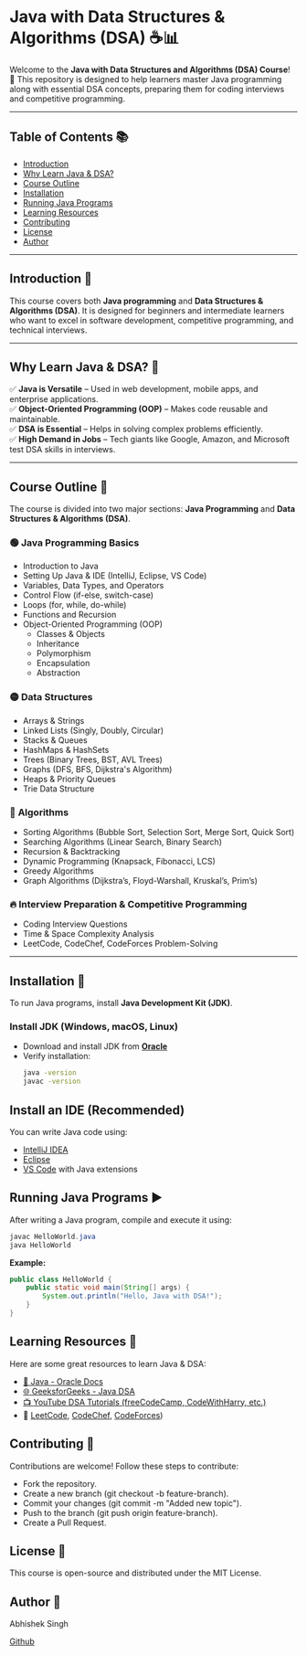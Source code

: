 # Java with Data Structures & Algorithms (DSA) ☕📊

Welcome to the **Java with Data Structures and Algorithms (DSA) Course**! 🚀 This repository is designed to help learners master Java programming along with essential DSA concepts, preparing them for coding interviews and competitive programming.

---

## Table of Contents 📚

- [Introduction](#introduction)
- [Why Learn Java & DSA?](#why-learn-java--dsa)
- [Course Outline](#course-outline)
- [Installation](#installation)
- [Running Java Programs](#running-java-programs)
- [Learning Resources](#learning-resources)
- [Contributing](#contributing)
- [License](#license)
- [Author](#author)

---

## Introduction 🎯

This course covers both **Java programming** and **Data Structures & Algorithms (DSA)**. It is designed for beginners and intermediate learners who want to excel in software development, competitive programming, and technical interviews.

---

## Why Learn Java & DSA? 🤔

✅ **Java is Versatile** – Used in web development, mobile apps, and enterprise applications.  
✅ **Object-Oriented Programming (OOP)** – Makes code reusable and maintainable.  
✅ **DSA is Essential** – Helps in solving complex problems efficiently.  
✅ **High Demand in Jobs** – Tech giants like Google, Amazon, and Microsoft test DSA skills in interviews.

---

## Course Outline 📖

The course is divided into two major sections: **Java Programming** and **Data Structures & Algorithms (DSA)**.

### 🟢 **Java Programming Basics**

- Introduction to Java
- Setting Up Java & IDE (IntelliJ, Eclipse, VS Code)
- Variables, Data Types, and Operators
- Control Flow (if-else, switch-case)
- Loops (for, while, do-while)
- Functions and Recursion
- Object-Oriented Programming (OOP)
  - Classes & Objects
  - Inheritance
  - Polymorphism
  - Encapsulation
  - Abstraction

### 🟡 **Data Structures**

- Arrays & Strings
- Linked Lists (Singly, Doubly, Circular)
- Stacks & Queues
- HashMaps & HashSets
- Trees (Binary Trees, BST, AVL Trees)
- Graphs (DFS, BFS, Dijkstra's Algorithm)
- Heaps & Priority Queues
- Trie Data Structure

### 🔴 **Algorithms**

- Sorting Algorithms (Bubble Sort, Selection Sort, Merge Sort, Quick Sort)
- Searching Algorithms (Linear Search, Binary Search)
- Recursion & Backtracking
- Dynamic Programming (Knapsack, Fibonacci, LCS)
- Greedy Algorithms
- Graph Algorithms (Dijkstra’s, Floyd-Warshall, Kruskal’s, Prim’s)

### 🔥 **Interview Preparation & Competitive Programming**

- Coding Interview Questions
- Time & Space Complexity Analysis
- LeetCode, CodeChef, CodeForces Problem-Solving

---

## Installation 🔧

To run Java programs, install **Java Development Kit (JDK)**.

### Install JDK (Windows, macOS, Linux)

- Download and install JDK from **[Oracle](https://www.oracle.com/java/technologies/javase-downloads.html)**
- Verify installation:
  ```bash
  java -version
  javac -version
  ```

## Install an IDE (Recommended)

You can write Java code using:

- [IntelliJ IDEA](https://www.jetbrains.com/idea/) <br>
- [Eclipse](https://www.eclipse.org/) <br>
- [VS Code](https://code.visualstudio.com/) with Java extensions

## Running Java Programs ▶️

After writing a Java program, compile and execute it using:

```java
javac HelloWorld.java
java HelloWorld
```

**Example:**

```java
public class HelloWorld {
    public static void main(String[] args) {
        System.out.println("Hello, Java with DSA!");
    }
}
```

## Learning Resources 📖

Here are some great resources to learn Java & DSA:

- [📘 Java - Oracle Docs](https://docs.oracle.com/javase/tutorial/)
- [🌐 GeeksforGeeks - Java DSA](https://www.geeksforgeeks.org/data-structures/)
- [📺 YouTube DSA Tutorials (freeCodeCamp, CodeWithHarry, etc.)](https://www.youtube.com/results?search_query=java+dsa+tutorial)
- 📝 <a href="https://leetcode.com/" target="_blank">LeetCode</a>,
  <a href="https://www.codechef.com/" target="_blank">CodeChef</a>,
  <a href="https://codeforces.com/" target="_blank">CodeForces</a>)

## Contributing 🤝

Contributions are welcome! Follow these steps to contribute:

- Fork the repository.
- Create a new branch (git checkout -b feature-branch).
- Commit your changes (git commit -m "Added new topic").
- Push to the branch (git push origin feature-branch).
- Create a Pull Request.

## License 📜

This course is open-source and distributed under the MIT License.

## Author 👤

Abhishek Singh<br>

<a href="https://github.com/abhishek6619/" target="_blank">Github</a>
